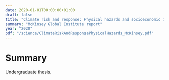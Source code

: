 ```yaml
---
date: 2020-01-01T00:00:00+01:00
draft: false
title: "Climate risk and response: Physical hazards and socioeconomic impacts"
summary: "McKinsey Global Institute report"
year: "2020"
pdf: "/science/ClimateRiskAndResponsePhysicalHazards_McKinsey.pdf"
---
```

# Summary
Undergraduate thesis.